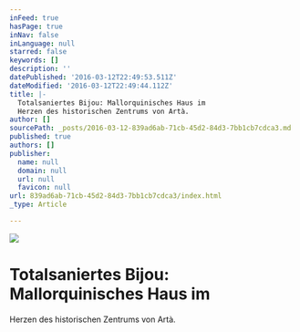 ```yaml
---
inFeed: true
hasPage: true
inNav: false
inLanguage: null
starred: false
keywords: []
description: ''
datePublished: '2016-03-12T22:49:53.511Z'
dateModified: '2016-03-12T22:49:44.112Z'
title: |-
  Totalsaniertes Bijou: Mallorquinisches Haus im
  Herzen des historischen Zentrums von Artà.
author: []
sourcePath: _posts/2016-03-12-839ad6ab-71cb-45d2-84d3-7bb1cb7cdca3.md
published: true
authors: []
publisher:
  name: null
  domain: null
  url: null
  favicon: null
url: 839ad6ab-71cb-45d2-84d3-7bb1cb7cdca3/index.html
_type: Article

---
```

![](https://the-grid-user-content.s3-us-west-2.amazonaws.com/26cadb79-3ea9-493d-9c76-ffeabda7dfff.jpg)

# Totalsaniertes Bijou: Mallorquinisches Haus im
Herzen des historischen Zentrums von Artà.